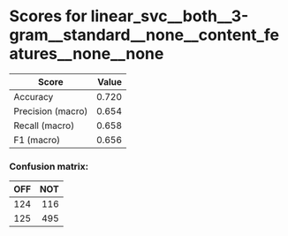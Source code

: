 # Scores for linear_svc__both__3-gram__standard__none__content_features__none__none
|      Score      |Value|
|-----------------|----:|
|Accuracy         |0.720|
|Precision (macro)|0.654|
|Recall (macro)   |0.658|
|F1 (macro)       |0.656|

### Confusion matrix:
|OFF|NOT|
|--:|--:|
|124|116|
|125|495|
